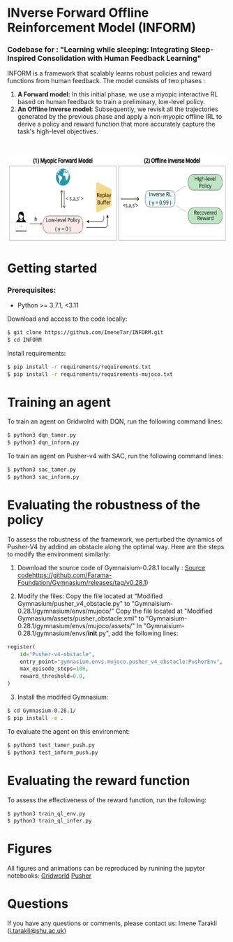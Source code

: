 # INverse Forward Offline Reinforcement Model (INFORM)

### Codebase for : "Learning while sleeping: Integrating Sleep-Inspired Consolidation with Human Feedback Learning"

INFORM is a framework that scalably learns robust policies and reward functions from human feedback. The model consists of two phases : 
1. **A Forward model:** In this initial phase, we use a myopic interactive RL based on human feedback to train a preliminary, low-level policy.
2. **An Offline Inverse model:** Subsequently, we revisit all the trajectories generated by the previous phase and apply a non-myopic offline IRL to derive a policy and reward function that more accurately capture the task's high-level objectives.
<br>
<p align="center">
  <img src="INFORM-1.png" alt="Descriptive Alt Text" width="600" height="200"/>
</p>

# Getting started
### Prerequisites:
- Python >= 3.7.1, <3.11

Download and access to the code locally:
```bash
$ git clone https://github.com/ImeneTar/INFORM.git
$ cd INFORM
```
Install requirements:
```bash
$ pip install -r requirements/requirements.txt
$ pip install -r requirements/requirements-mujoco.txt
```

# Training an agent
To train an agent on Gridwolrd with DQN, run the following command lines:
```bash
$ python3 dqn_tamer.py
$ python3 dqn_inform.py
```
To train an agent on Pusher-v4 with SAC, run the following command lines:
```bash
$ python3 sac_tamer.py
$ python3 sac_inform.py
```
# Evaluating the robustness of the policy
To assess the robustness of the framework, we perturbed the dynamics of Pusher-V4 by addind an obstacle along the optimal way. Here are the steps to modify the environment similarly:
1. Download the source code of Gymnaisium-0.28.1 locally : [Source code](https://github.com/Farama-Foundation/Gymnasium/releases/tag/v0.28.1)https://github.com/Farama-Foundation/Gymnasium/releases/tag/v0.28.1)

2. Modify the files:
Copy the file located at "Modified Gymnasium/pusher_v4_obstacle.py" to "Gymnaisium-0.28.1/gymnasium/envs/mujoco/"
Copy the file located at "Modified Gymnasium/assets/pusher_obstacle.xml" to "Gymnaisium-0.28.1/gymnasium/envs/mujoco/assets/"
In "Gymnaisium-0.28.1/gymnasium/envs/__init__.py", add the following lines:
```python
register(
    id="Pusher-v4-obstacle",
    entry_point="gymnasium.envs.mujoco.pusher_v4_obstacle:PusherEnv",
    max_episode_steps=100,
    reward_threshold=0.0,
)
```
3. Install the modifed Gymnasium:
```bash
$ cd Gymnasium-0.28.1/
$ pip install -e .
```
To evaluate the agent on this environment:
```bash
$ python3 test_tamer_push.py
$ python3 test_inform_push.py
```

# Evaluating the reward function
To assess the effectiveness of the reward function, run the following:
```bash
$ python3 train_ql_env.py
$ python3 train_ql_infer.py
```


# Figures 
All figures and animations can be reproduced by runining the jupyter notebooks:
[Gridworld](plot_grid.ipynb)
[Pusher](plot_pusher.ipynb)


# Questions
If you have any questions or comments, please contact us:
Imene Tarakli ([i.tarakli@shu.ac.uk](mailto:i.tarakli@shu.ac.uk))

